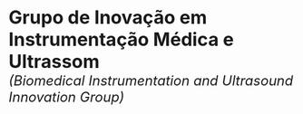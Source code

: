 <font size="6"> **Grupo de Inovação em Instrumentação Médica e Ultrassom** </font> <br>
<font size="5"> _(Biomedical Instrumentation and Ultrasound Innovation Group)_ </font> 

#


